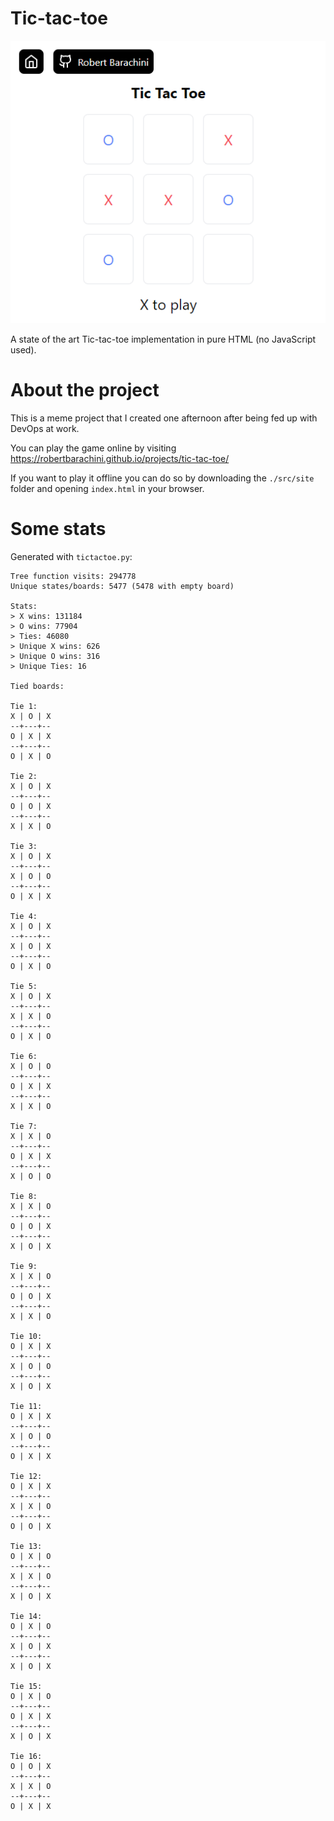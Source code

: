 # Tic-tac-toe

<p align="center">
	<img src="./tic-tac-toe.png" alt="Tic-tac-toe"/>
</p>

A state of the art Tic-tac-toe implementation in pure HTML (no JavaScript used).

# About the project

This is a meme project that I created one afternoon after being fed up with DevOps at work.

You can play the game online by visiting https://robertbarachini.github.io/projects/tic-tac-toe/

If you want to play it offline you can do so by downloading the `./src/site` folder and opening `index.html` in your browser.

# Some stats

Generated with `tictactoe.py`:

```text
Tree function visits: 294778
Unique states/boards: 5477 (5478 with empty board)

Stats:
> X wins: 131184
> O wins: 77904
> Ties: 46080
> Unique X wins: 626
> Unique O wins: 316
> Unique Ties: 16

Tied boards:

Tie 1:
X | O | X
--+---+--
O | X | X
--+---+--
O | X | O

Tie 2:
X | O | X
--+---+--
O | O | X
--+---+--
X | X | O

Tie 3:
X | O | X
--+---+--
X | O | O
--+---+--
O | X | X

Tie 4:
X | O | X
--+---+--
X | O | X
--+---+--
O | X | O

Tie 5:
X | O | X
--+---+--
X | X | O
--+---+--
O | X | O

Tie 6:
X | O | O
--+---+--
O | X | X
--+---+--
X | X | O

Tie 7:
X | X | O
--+---+--
O | X | X
--+---+--
X | O | O

Tie 8:
X | X | O
--+---+--
O | O | X
--+---+--
X | O | X

Tie 9:
X | X | O
--+---+--
O | O | X
--+---+--
X | X | O

Tie 10:
O | X | X
--+---+--
X | O | O
--+---+--
X | O | X

Tie 11:
O | X | X
--+---+--
X | O | O
--+---+--
O | X | X

Tie 12:
O | X | X
--+---+--
X | X | O
--+---+--
O | O | X

Tie 13:
O | X | O
--+---+--
X | X | O
--+---+--
X | O | X

Tie 14:
O | X | O
--+---+--
X | O | X
--+---+--
X | O | X

Tie 15:
O | X | O
--+---+--
O | X | X
--+---+--
X | O | X

Tie 16:
O | O | X
--+---+--
X | X | O
--+---+--
O | X | X
```
